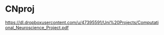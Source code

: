 # CNproj

https://dl.dropboxusercontent.com/u/47395591/Uni%20Projects/Computational_Neuroscience_Project.pdf
